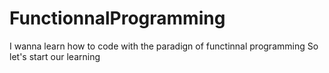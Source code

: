 # FunctionnalProgramming
I wanna learn how to code with the paradign of functinnal programming
So let's start our learning

